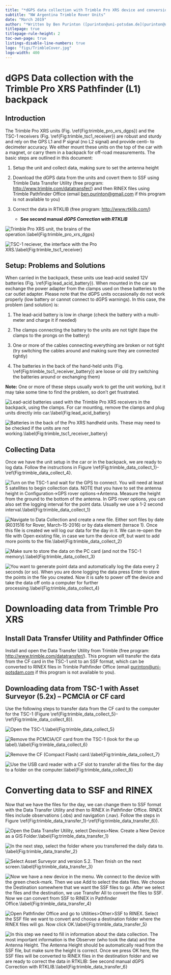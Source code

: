 ```yaml
---
title: "*dGPS data collection with Trimble Pro XRS device and conversion to RINEX*"
subtitle: "NW Argentina Trimble Rover Units"
date: "March 2019"
author: "*Written by Ben Purinton ([purinton@uni-potsdam.de](purinton@uni-potsdam.de)), inspired by dGPS manual of Bodo Bookhagen ([bodo.bookhagen@uni-potsdam.de](bodo.bookhagen@uni-potsdam.de))*"
titlepage: true
titlepage-rule-height: 2
toc-own-page: true 
listings-disable-line-numbers: true
logo: "figs/TrimbleCover.jpg"
logo-width: 400
---
```


# dGPS Data collection with the Trimble Pro XRS Pathfinder (L1) backpack

## Introduction

The Trimble Pro XRS units (Fig. \ref{Fig:trimble_pro_xrs_dgps}) and the TSC-1 receivers (Fig. \ref{Fig:trimble_tsc1_receiver}) are robust
and sturdy and rely on the GPS L1 and P signal (no L2 signal) and
provide centi- to decimeter accuracy. We either mount these units on the
top of the car with a magnet, or carry them in a backpack for off-road
measurements. The basic steps are outlined in this document:

1.  Setup the unit and collect data, making sure to set the antenna
    height

2.  Download the dGPS data from the units and covert them to SSF using
    Trimble Data Transfer Utility (free program:
    <http://www.trimble.com/datatransfer/>) and then RINEX files using
    Trimble Pathfinder Office (email <ben.purinton@gmail.com> if this
    program is not available to you)

3.  Correct the data in RTKLIB (free program: <http://www.rtklib.com/>)

    *   **See second manual *dGPS Correction with RTKLIB***

![Trimble Pro XRS unit, the brains of the operation.\label{Fig:trimble_pro_xrs_dgps}](figs/trimble_pro_xrs_dgps.jpg)

![TSC-1 reciever, the interface with the Pro XRS.\label{Fig:trimble_tsc1_receiver}](figs/trimble_tsc1_receiver.jpg)


## Setup: Problems and Solutions

When carried in the backpack, these units use lead-acid sealed 12V
batteries (Fig. \ref{Fig:lead_acid_battery}). When mounted in the car we exchange the power
adapter from the clamps used on these batteries to the car outlet
adapter. Please note that the dGPS units occasionally do not work
properly (low battery or cannot connect to dGPS warnings). In this case,
the problem (and solution) is:

1. The lead-acid battery is low in charge (check the battery with a multi-meter and charge it if needed)

2. The clamps connecting the battery to the units are not tight (tape the clamps to the prongs on the battery)

3. One or more of the cables connecting everything are broken or not
 tight (try switching the cables around and making sure they are
 connected tightly)

4. The batteries in the back of the hand-held units (Fig. \ref{Fig:trimble_tsc1_receiver_battery}) are loose
 or old (try switching the batteries around or exchanging them)

**Note:** One or more of these steps usually work to get the unit working, but it may take some time to find the problem, so don’t get frustrated.

![Lead-acid batteries used with the Trimble Pro XRS receivers in the backpack, using the clamps. For car mounting, remove the clamps and plug units directly into car.\label{Fig:lead_acid_battery}](figs/lead_acid_battery.jpg)

![Batteries
in the back of the Pro XRS handheld units. These may need to be checked
if the units are not working.\label{Fig:trimble_tsc1_receiver_battery}](figs/trimble_tsc1_receiver_battery.jpg)

## Collecting Data

Once we have the unit setup in the car or in the backpack, we are ready
to log data. Follow the instructions in Figure \ref{Fig:trimble_data_collect_1}-\ref{Fig:trimble_data_collect_4}.

![Turn on
the TSC-1 and wait for the GPS to connect. You will need at least 5
satellites to begin collection data. NOTE that you have to set the
antenna height in Configuration->GPS rover options->Antenna.
Measure the height from the ground to the bottom of the antenna. In GPS
rover options, you can also set the logging interval for the point data.
Usually we use a 1-2 second interval.\label{Fig:trimble_data_collect_1}](figs/trimble_data_collect_1.jpg)

![Navigate to Data Collection and
create a new file. Either sort files by date (R031516 for Rover,
March-15-2016) or by data element (terrace 1). Once this file is created
we will log our data for the day in it. We can re-open the file with
Open existing file, in case we turn the device off, but want to add more
points to the file.\label{Fig:trimble_data_collect_2}](figs/trimble_data_collect_2.jpg)

![Make sure to store the data on the
PC card (and not the TSC-1 memory).\label{Fig:trimble_data_collect_3}](figs/trimble_data_collect_3.jpg)

![You want
to generate point data and automatically log the data every 2 seconds
(or so). When you are done logging the data press Enter to store the
points in the file you created. Now it is safe to power off the device
and take the data off onto a computer for further processing.\label{Fig:trimble_data_collect_4}](figs/trimble_data_collect_4.jpg)

# Downloading data from Trimble Pro XRS

## Install Data Transfer Utility and Pathfinder Office

Install and open the Data Transfer Utility from Trimble (free program:
<http://www.trimble.com/datatransfer/>). This program will transfer the
data from the CF card in the TSC-1 unit to an SSF format, which can be
converted to RINEX files in Trimble Pathfinder Office (email
<purinton@uni-potsdam.com> if this program is not available to you).

## Downloading data from TSC-1 with Asset Surveyor (5.2x) – PCMCIA or CF card

Use the following steps to transfer data from the CF card to the
computer for the TSC-1 (Figure \ref{Fig:trimble_data_collect_5}-\ref{Fig:trimble_data_collect_8}).

![Open the
TSC-1.\label{Fig:trimble_data_collect_5}](figs/trimble_data_collect_5.jpg)

![Remove the PCMCIA/CF card from the
TSC-1 (look for the up label).\label{Fig:trimble_data_collect_6}](figs/trimble_data_collect_6.jpg)

![Remove
the CF (Compact Flash) card.\label{Fig:trimble_data_collect_7}](figs/trimble_data_collect_7.jpg)

![Use the
USB card reader with a CF slot to transfer all the files for the day to
a folder on the computer.\label{Fig:trimble_data_collect_8}](figs/trimble_data_collect_8.jpg)

# Converting data to SSF and RINEX

Now that we have the files for the day, we can change them to SSF format
with the Data Transfer Utility and then to RINEX in Pathfinder Office.
RINEX files include observations (.obs) and navigation (.nav). Follow
the steps in Figure \ref{Fig:trimble_data_transfer_1}-\ref{Fig:trimble_data_transfer_6}).

![Open the Data Transfer Utility,
select Devices>New. Create a New Device as a GIS Folder.\label{Fig:trimble_data_transfer_1}](figs/trimble_data_transfer_1.jpg)

![In the next step, select the folder where you transferred the
daily data to. \label{Fig:trimble_data_transfer_2}](figs/trimble_data_transfer_2.jpg)

![Select Asset Surveyor and version 5.2. Then finish on the
next screen.\label{Fig:trimble_data_transfer_3}](figs/trimble_data_transfer_3.jpg)

![Now we have a new device in the menu. We connect to the
device with the green check-mark. Then we use Add to select the data
files. We choose the Destination somewhere that we want the SSF files to
go. After we select the files and the destination, we use Transfer All
to convert the files to SSF. Now we can convert from SSF to RINEX in
Pathfinder Office.\label{Fig:trimble_data_transfer_4}](figs/trimble_data_transfer_4.jpg)

![Open Pathfinder Office and go to Utilities>Other>SSF to
RINEX. Select the SSF file we want to convert and choose a destination
folder where the RINEX files will go. Now click OK.\label{Fig:trimble_data_transfer_5}](figs/trimble_data_transfer_5.jpg)

![In this step we need to fill in
information about the data collection. The most important information is
the Observer (who took the data) and the Antenna Height. The Antenna
Height should be automatically read from the SSF file, but make sure the
height is correct. Once we press OK here, the SSF files will be
converted to RINEX files in the destination folder and we are ready to
correct the data in RTKLIB: **See second manual *dGPS Correction with
RTKLIB***.\label{Fig:trimble_data_transfer_6}](figs/trimble_data_transfer_6.jpg)

